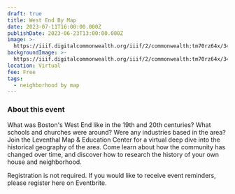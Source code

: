```yaml
---
draft: true
title: West End By Map
date: 2023-07-11T16:00:00.000Z
publishDate: 2023-06-23T13:00:00.000Z
image: >-
  https://iiif.digitalcommonwealth.org/iiif/2/commonwealth:tm70rz64x/3428,421,3996,2554/2000,/0/default.jpg
backgroundImage: >-
  https://iiif.digitalcommonwealth.org/iiif/2/commonwealth:tm70rz64x/3428,421,3996,2554/2000,/0/default.jpg
location: Virtual
fee: Free
tags:
  - neighborhood by map
---
```


### About this event

What was Boston's West End like in the 19th and 20th centuries? What schools and churches were around? Were any industries based in the area? Join the Leventhal Map & Education Center for a virtual deep dive into the historical geography of the area. Come learn about how the community has changed over time, and discover how to research the history of your own house and neighborhood.

Registration is not required. If you would like to receive event reminders, please register here on Eventbrite.
